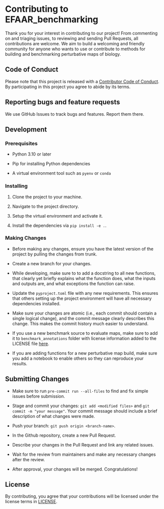 # Contributing to EFAAR_benchmarking

Thank you for your interest in contributing to our project! From commenting on and triaging issues, to reviewing and sending Pull Requests, all contributions are welcome.
We aim to build a welcoming and friendly community for anyone who wants to use or contribute to methods for building and benchmarking perturbative maps of biology.

## Code of Conduct

Please note that this project is released with a [Contributor Code of Conduct](https://www.contributor-covenant.org/version/2/0/code_of_conduct/). By participating in this project you agree to abide by its terms.

## Reporting bugs and feature requests

We use GitHub Issues to track bugs and features. Report them there.

## Development

### Prerequisites

* Python 3.10 or later

* Pip for installing Python dependencies

* A virtual environment tool such as `pyenv` or `conda`

### Installing

1. Clone the project to your machine.

2. Navigate to the project directory.

3. Setup the virtual environment and activate it.

4. Install the dependencies via `pip install -e .`.

### Making Changes

* Before making any changes, ensure you have the latest version of the project by pulling the changes from trunk.

* Create a new branch for your changes.

* While developing, make sure to to add a docstring to all new functions, that clearly yet briefly explains what the function does, what the inputs and outputs are, and what exceptions the function can raise.

* Update the `pyproject.toml` file with any new requirements. This ensures that others setting up the project environment will have all necessary dependencies installed.

* Make sure your changes are atomic (i.e., each commit should contain a single logical change), and the commit message clearly describes this change. This makes the commit history much easier to understand.

* If you use a new benchmark source to evaluate maps, make sure to add it to `benchmark_annotations` folder with license information added to the LICENSE file [here](https://github.com/recursionpharma/EFAAR_benchmarking/blob/trunk/efaar_benchmarking/benchmark_annotations/LICENSE).

* If you are adding functions for a new perturbative map build, make sure you add a notebook to enable others so they can reproduce your results.

## Submitting Changes

* Make sure to run `pre-commit run --all-files` to find and fix simple issues before submission.

* Stage and commit your changes: `git add <modified files>` and `git commit -m "your message"`. Your commit message should include a brief description of what changes were made.

* Push your branch: `git push origin <branch-name>`.

* In the Github repository, create a new Pull Request.

* Describe your changes in the Pull Request and link any related issues.

* Wait for the review from maintainers and make any necessary changes after the review.

* After approval, your changes will be merged. Congratulations!

## License

By contributing, you agree that your contributions will be licensed under the license terms in [LICENSE](https://github.com/recursionpharma/EFAAR_benchmarking/blob/trunk/LICENSE).
